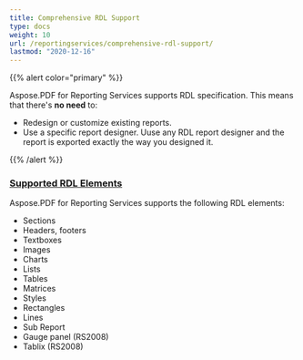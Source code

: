 ```yaml
---
title: Comprehensive RDL Support
type: docs
weight: 10
url: /reportingservices/comprehensive-rdl-support/
lastmod: "2020-12-16"
---
```


{{% alert color="primary" %}} 

Aspose.PDF for Reporting Services supports RDL specification. 
This means that there's **no need** to:

- Redesign or customize existing reports.
- Use a specific report designer. Uuse any RDL report designer and the report is exported exactly the way you designed it.

{{% /alert %}} 
### <ins>**Supported RDL Elements**
Aspose.PDF for Reporting Services supports the following RDL elements:

- Sections
- Headers, footers
- Textboxes
- Images
- Charts
- Lists
- Tables
- Matrices
- Styles
- Rectangles
- Lines
- Sub Report
- Gauge panel (RS2008)
- Tablix (RS2008)
